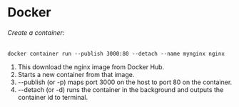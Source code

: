 # Docker

###### Create a container:
```
docker container run --publish 3000:80 --detach --name mynginx nginx
```
1. This download the nginx image from Docker Hub. 
2. Starts a new container from that image.
3. --publish (or -p) maps port 3000 on the host to port 80 on the container.
4. --detach (or -d) runs the container in the background and outputs the container id to terminal.



